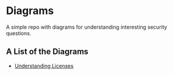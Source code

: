 # Diagrams

A simple repo with diagrams for understanding interesting security questions.

## A List of the Diagrams

* [Understanding Licenses](licenses.md)
